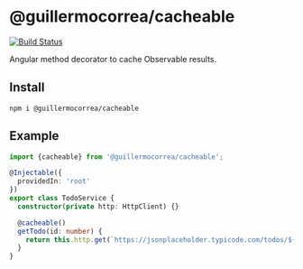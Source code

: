 # @guillermocorrea/cacheable

[![Build Status](https://travis-ci.org/guillermocorrea/ng-cacheable.svg?branch=master)](https://travis-ci.org/guillermocorrea/ng-cacheable)

Angular method decorator to cache Observable results.

## Install

`npm i @guillermocorrea/cacheable`

## Example

```ts
import {cacheable} from '@guillermocorrea/cacheable';

@Injectable({
  providedIn: 'root'
})
export class TodoService {
  constructor(private http: HttpClient) {}

  @cacheable()
  getTodo(id: number) {
    return this.http.get(`https://jsonplaceholder.typicode.com/todos/${id}`);
  }
}
```
